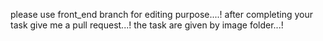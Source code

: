 please use front_end branch for editing purpose....!
after completing your task give me a pull request...!
the task are given by image folder...!
